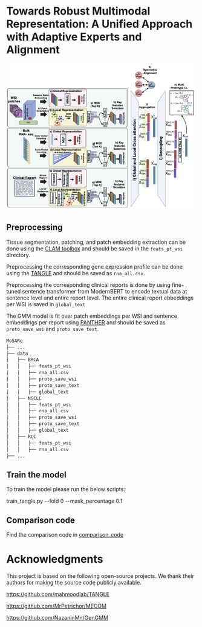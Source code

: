 # Towards Robust Multimodal Representation: A Unified Approach with Adaptive Experts and Alignment

![](/data/Method.png)

## Preprocessing

Tissue segmentation, patching, and patch embedding extraction can be done using the [CLAM toolbox](https://github.com/mahmoodlab/CLAM) and should be saved in the `feats_pt_wsi` directory.

Preprocessing the corresponding gene expression profile can be done using the [TANGLE](https://github.com/mahmoodlab/TANGLE) and should be saved as `rna_all.csv`.

Preprocessing the corresponding clinical reports is done by using fine-tuned sentence transformer from ModernBERT to encode textual data at sentence level and entire report level. The entire clinical report ebbeddings per WSI is saved in `global_text`

The GMM model is fit over patch embeddings per WSI and sentence embeddings per report using [PANTHER](https://github.com/mahmoodlab/PANTHER) and should be saved as `proto_save_wsi` and `proto_save_text`.

```bash
MoSARe
├── ...
├── data
│   ├── BRCA
│   │   ├── feats_pt_wsi
│   │   ├── rna_all.csv
│   │   ├── proto_save_wsi
│   │   ├── proto_save_text
│   │   ├── global_text
│   ├── NSCLC
│   │   ├── feats_pt_wsi
│   │   ├── rna_all.csv
│   │   ├── proto_save_wsi
│   │   ├── proto_save_text
│   │   ├── global_text
│   ├── RCC
│   │   ├── feats_pt_wsi
│   │   ├── rna_all.csv
├── ...
```



## Train the model

To train the model please run the below scripts:


train_tangle.py --fold 0 --mask_percentage 0.1

## Comparison code
Find the comparison code in [comparison_code](./comparison_code)

# Acknowledgments

This project is based on the following open-source projects. We thank their authors for making the source code publicly available.

https://github.com/mahmoodlab/TANGLE

https://github.com/MrPetrichor/MECOM

https://github.com/NazaninMn/GenGMM



